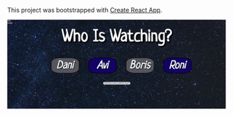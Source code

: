 This project was bootstrapped with [Create React App](https://github.com/facebook/create-react-app).

![Screenshot](reflix-app-pic.png)



